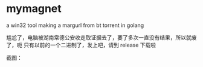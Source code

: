 # mymagnet
a win32 tool making a margurl from bt torrent in golang


尴尬了，电脑被湖南常德公安收走取证据去了，要了多次一直没有结果，所以就废了，呃
只有以前的一个二进制了，发上吧，请到 release 下载啦

截图：


